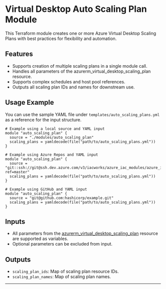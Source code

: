 # Virtual Desktop Auto Scaling Plan Module

This Terraform module creates one or more Azure Virtual Desktop Scaling Plans with best practices for flexibility and automation.

## Features
- Supports creation of multiple scaling plans in a single module call.
- Handles all parameters of the azurerm_virtual_desktop_scaling_plan resource.
- Supports complex schedules and host pool references.
- Outputs all scaling plan IDs and names for downstream use.

## Usage Example

You can use the sample YAML file under `templates/auto_scaling_plans.yml` as a reference for the input structure.
```hcl
# Example using a local source and YAML input
module "auto_scaling_plan" {
  source = "./modules/auto_scaling_plan"
  scaling_plans = yamldecode(file("path/to/auto_scaling_plans.yml"))
}

# Example using Azure Repos and YAML input
module "auto_scaling_plan" {
  source = "git::ssh://git@ssh.dev.azure.com/v3/iacworks/azure_iac_modules/azure_iac_modules//modules/auto_scaling_plan?ref=master"
  scaling_plans = yamldecode(file("path/to/auto_scaling_plans.yml"))
}

# Example using GitHub and YAML input
module "auto_scaling_plan" {
  source = "git@github.com:hashicorp/example.git"
  scaling_plans = yamldecode(file("path/to/auto_scaling_plans.yml"))
}
```

## Inputs
- All parameters from the [azurerm_virtual_desktop_scaling_plan](https://registry.terraform.io/providers/hashicorp/azurerm/latest/docs/resources/virtual_desktop_scaling_plan) resource are supported as variables.
- Optional parameters can be excluded from input.

## Outputs
- `scaling_plan_ids`: Map of scaling plan resource IDs.
- `scaling_plan_names`: Map of scaling plan names.

---
